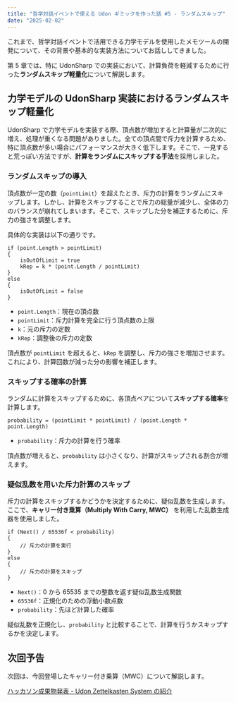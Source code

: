 ```yaml
---
title: "哲学対話イベントで使える Udon ギミックを作った話 #5 - ランダムスキップ"
date: "2025-02-02"
---
```


これまで、哲学対話イベントで活用できる力学モデルを使用したメモツールの開発について、その背景や基本的な実装方法についてお話ししてきました。

第 5 章では、特に UdonSharp での実装において、計算負荷を軽減するために行った**ランダムスキップ軽量化**について解説します。

## 力学モデルの UdonSharp 実装におけるランダムスキップ軽量化

UdonSharp で力学モデルを実装する際、頂点数が増加すると計算量が二次的に増え、処理が重くなる問題がありました。全ての頂点間で斥力を計算するため、特に頂点数が多い場合にパフォーマンスが大きく低下します。そこで、一見すると荒っぽい方法ですが、**計算をランダムにスキップする手法**を採用しました。

### ランダムスキップの導入

頂点数が一定の数（`pointLimit`）を超えたとき、斥力の計算をランダムにスキップします。しかし、計算をスキップすることで斥力の総量が減少し、全体の力のバランスが崩れてしまいます。そこで、スキップした分を補正するために、斥力の強さを調整します。

具体的な実装は以下の通りです。

```
if (point.Length > pointLimit)
{
    isOutOfLimit = true
    kRep = k * (point.Length / pointLimit)
}
else
{
    isOutOfLimit = false
}
```

- `point.Length`：現在の頂点数
- `pointLimit`：斥力計算を完全に行う頂点数の上限
- `k`：元の斥力の定数
- `kRep`：調整後の斥力の定数

頂点数が `pointLimit` を超えると、`kRep` を調整し、斥力の強さを増加させます。これにより、計算回数が減った分の影響を補正します。

### スキップする確率の計算

ランダムに計算をスキップするために、各頂点ペアについて**スキップする確率**を計算します。

```
probability = (pointLimit * pointLimit) / (point.Length * point.Length)
```

- `probability`：斥力の計算を行う確率

頂点数が増えると、`probability` は小さくなり、計算がスキップされる割合が増えます。

### 疑似乱数を用いた斥力計算のスキップ

斥力の計算をスキップするかどうかを決定するために、疑似乱数を生成します。ここで、**キャリー付き乗算（Multiply With Carry, MWC）** を利用した乱数生成器を使用しました。

```
if (Next() / 65536f < probability)
{
    // 斥力の計算を実行
}
else
{
    // 斥力の計算をスキップ
}
```

- `Next()`：0 から 65535 までの整数を返す疑似乱数生成関数
- `65536f`：正規化のための浮動小数点数
- `probability`：先ほど計算した確率

疑似乱数を正規化し、`probability` と比較することで、計算を行うかスキップするかを決定します。

## 次回予告

次回は、今回登場したキャリー付き乗算（MWC）について解説します。

[ハッカソン成果物発表 - Udon Zettelkasten System の紹介](240911-udon-zettelkasten-system.md)